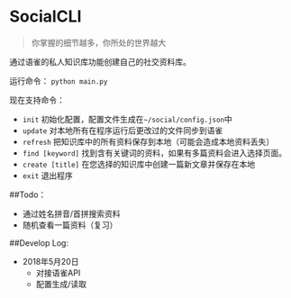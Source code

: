 # SocialCLI

> 你掌握的细节越多，你所处的世界越大

通过语雀的私人知识库功能创建自己的社交资料库。

运行命令： `python main.py`

现在支持命令：
- `init` 初始化配置，配置文件生成在`~/social/config.json`中
- `update` 对本地所有在程序运行后更改过的文件同步到语雀
- `refresh` 把知识库中的所有资料保存到本地（可能会造成本地资料丢失）
- `find [keyword]` 找到含有关键词的资料，如果有多篇资料会进入选择页面。
- `create [title]` 在您选择的知识库中创建一篇新文章并保存在本地
- `exit` 退出程序



##Todo：
- 通过姓名拼音/首拼搜索资料
- 随机查看一篇资料（复习）




##Develop Log:
- 2018年5月20日
    - 对接语雀API
    - 配置生成/读取
